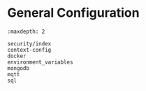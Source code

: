 # General Configuration

```{toctree}
:maxdepth: 2

security/index
context-config
docker
environment_variables
mongodb
mqtt
sql
```